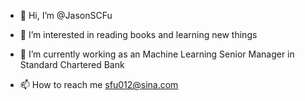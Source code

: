 - 👋 Hi, I’m @JasonSCFu
- 👀 I’m interested in reading books and learning new things
- 🌱 I’m currently working as an Machine Learning Senior Manager in Standard Chartered Bank

- 📫 How to reach me sfu012@sina.com

<!---
JasonSCFu/JasonSCFu is a ✨ special ✨ repository because its `README.md` (this file) appears on your GitHub profile.
You can click the Preview link to take a look at your changes.
--->
